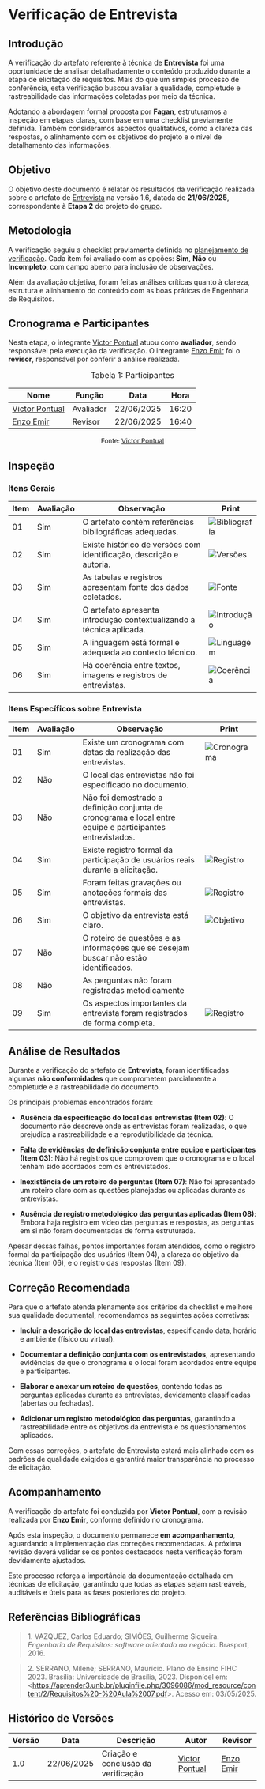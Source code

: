 # Verificação de Entrevista

## Introdução

A verificação do artefato referente à técnica de **Entrevista** foi uma oportunidade de analisar detalhadamente o conteúdo produzido durante a etapa de elicitação de requisitos. Mais do que um simples processo de conferência, esta verificação buscou avaliar a qualidade, completude e rastreabilidade das informações coletadas por meio da técnica.

Adotando a abordagem formal proposta por **Fagan**, estruturamos a inspeção em etapas claras, com base em uma checklist previamente definida. Também consideramos aspectos qualitativos, como a clareza das respostas, o alinhamento com os objetivos do projeto e o nível de detalhamento das informações.

## Objetivo

O objetivo deste documento é relatar os resultados da verificação realizada sobre o artefato de [Entrevista](https://requisitos-de-software.github.io/2025.1-FGTS/Elicitacao/Tecnicas-de-Elicitacao/Entrevista/) na versão 1.6, datada de **21/06/2025**, correspondente à **Etapa 2** do projeto do [grupo](https://github.com/Requisitos-de-Software/2025.1-FGTS).

## Metodologia

A verificação seguiu a checklist previamente definida no [planejamento de verificação](https://requisitos-de-software.github.io/2025.1-FGTS/Verificacao/Grupo/Entrega-2/planejamento-verificacao-entrega-2/). Cada item foi avaliado com as opções: **Sim**, **Não** ou **Incompleto**, com campo aberto para inclusão de observações.

Além da avaliação objetiva, foram feitas análises críticas quanto à clareza, estrutura e alinhamento do conteúdo com as boas práticas de Engenharia de Requisitos.

## Cronograma e Participantes

Nesta etapa, o integrante [Victor Pontual](https://github.com/VictorPontual) atuou como **avaliador**, sendo responsável pela execução da verificação. O integrante [Enzo Emir](https://github.com/EnzoEmir) foi o **revisor**, responsável por conferir a análise realizada.

<font size="3"><p style="text-align: center">Tabela 1: Participantes</p></font>

<div align="center">

<table>
  <thead>
    <tr>
      <th>Nome</th>
      <th>Função</th>
      <th>Data</th>
      <th>Hora</th>
    </tr>
  </thead>
  <tbody>
    <tr>
      <td> <a href="https://github.com/VictorPontual">Victor Pontual</a> </td>
      <td> Avaliador </td>
      <td> 22/06/2025 </td>
      <td> 16:20 </td>
    </tr>
    <tr>
      <td> <a href="https://github.com/EnzoEmir">Enzo Emir</a> </td>
      <td> Revisor </td>
      <td> 22/06/2025 </td>
      <td> 16:40 </td>
    </tr>
  </tbody>
</table>

</div>

<font size="2"><p style="text-align: center">Fonte: [Victor Pontual](https://github.com/VictorPontual)</p></font>

## Inspeção

### Itens Gerais

| Item | Avaliação | Observação                                                           | Print                                                                                                                                        |
| ---- | --------- | -------------------------------------------------------------------- | -------------------------------------------------------------------------------------------------------------------------------------------- |
| 01   | Sim       | O artefato contém referências bibliográficas adequadas.              | ![Bibliografia](https://github.com/Requisitos-de-Software/2025.1-FGTS/blob/main/docs/assets/Entrevista/bibliografia_entre.png?raw=true) |
| 02   | Sim       | Existe histórico de versões com identificação, descrição e autoria.  | ![Versões](https://github.com/Requisitos-de-Software/2025.1-FGTS/blob/main/docs/assets/Entrevista/versoes_entre.png?raw=true)           |
| 03   | Sim       | As tabelas e registros apresentam fonte dos dados coletados.         | ![Fonte](https://github.com/Requisitos-de-Software/2025.1-FGTS/blob/main/docs/assets/Entrevista/tabela_entre.png?raw=true)               |
| 04   | Sim       | O artefato apresenta introdução contextualizando a técnica aplicada. | ![Introdução](https://github.com/Requisitos-de-Software/2025.1-FGTS/blob/main/docs/assets/Entrevista/introducao_entre.png?raw=true)     |
| 05   | Sim       | A linguagem está formal e adequada ao contexto técnico.              | ![Linguagem](https://github.com/Requisitos-de-Software/2025.1-FGTS/blob/main/docs/assets/Entrevista/introducao_entre.png?raw=true)       |
| 06   | Sim       | Há coerência entre textos, imagens e registros de entrevistas.       | ![Coerência](https://github.com/Requisitos-de-Software/2025.1-FGTS/blob/main/docs/assets/Entrevista/coerencia_entre.png?raw=true)       |

### Itens Específicos sobre Entrevista

| Item | Avaliação | Observação                                                                                              | Print                                                                                                                                         |
| ---- | --------- | ------------------------------------------------------------------------------------------------------- | --------------------------------------------------------------------------------------------------------------------------------------------- |
| 01   | Sim       | Existe um cronograma com datas da realização das entrevistas.                                           | ![Cronograma](https://github.com/Requisitos-de-Software/2025.1-FGTS/blob/main/docs/assets/Entrevista/cronograma_entre.png?raw=true)      |
| 02   | Não       | O local das entrevistas não foi especificado no documento.                                                  |                 |
| 03   | Não       | Não foi demostrado a definição conjunta de cronograma e local entre equipe e participantes entrevistados.              | |
| 04   | Sim       | Existe registro formal da participação de usuários reais durante a elicitação.                          | ![Registro](https://github.com/Requisitos-de-Software/2025.1-FGTS/blob/main/docs/assets/Entrevista/gravacao_entre.png?raw=true)        |
| 05   | Sim       | Foram feitas gravações ou anotações formais das entrevistas.                                            | ![Registro](https://github.com/Requisitos-de-Software/2025.1-FGTS/blob/main/docs/assets/Entrevista/gravacao_entre.png?raw=true)          |
| 06   | Sim       | O objetivo da entrevista está claro.                                                                    | ![Objetivo](https://github.com/Requisitos-de-Software/2025.1-FGTS/blob/main/docs/assets/Entrevista/introducao_entre.png?raw=true)          |
| 07   | Não    | O roteiro de questões e as informações que se desejam buscar não estão identificados.                       |             |
| 08   | Não      | As perguntas não foram registradas metodicamente |         |
| 09   | Sim       | Os aspectos importantes da entrevista foram registrados de forma completa.                              |     ![Registro](https://github.com/Requisitos-de-Software/2025.1-FGTS/blob/main/docs/assets/Entrevista/gravacao_entre.png?raw=true)       |



## Análise de Resultados

Durante a verificação do artefato de **Entrevista**, foram identificadas algumas **não conformidades** que comprometem parcialmente a completude e a rastreabilidade do documento.

Os principais problemas encontrados foram:

* **Ausência da especificação do local das entrevistas (Item 02)**: O documento não descreve onde as entrevistas foram realizadas, o que prejudica a rastreabilidade e a reprodutibilidade da técnica.

* **Falta de evidências de definição conjunta entre equipe e participantes (Item 03)**: Não há registros que comprovem que o cronograma e o local tenham sido acordados com os entrevistados.

* **Inexistência de um roteiro de perguntas (Item 07)**: Não foi apresentado um roteiro claro com as questões planejadas ou aplicadas durante as entrevistas.

* **Ausência de registro metodológico das perguntas aplicadas (Item 08)**: Embora haja registro em vídeo das perguntas e respostas, as perguntas em si não foram documentadas de forma estruturada.

Apesar dessas falhas, pontos importantes foram atendidos, como o registro formal da participação dos usuários (Item 04), a clareza do objetivo da técnica (Item 06), e o registro das respostas (Item 09).

## Correção Recomendada

Para que o artefato atenda plenamente aos critérios da checklist e melhore sua qualidade documental, recomendamos as seguintes ações corretivas:

* **Incluir a descrição do local das entrevistas**, especificando data, horário e ambiente (físico ou virtual).

* **Documentar a definição conjunta com os entrevistados**, apresentando evidências de que o cronograma e o local foram acordados entre equipe e participantes.

* **Elaborar e anexar um roteiro de questões**, contendo todas as perguntas aplicadas durante as entrevistas, devidamente classificadas (abertas ou fechadas).

* **Adicionar um registro metodológico das perguntas**, garantindo a rastreabilidade entre os objetivos da entrevista e os questionamentos aplicados.

Com essas correções, o artefato de Entrevista estará mais alinhado com os padrões de qualidade exigidos e garantirá maior transparência no processo de elicitação.


## Acompanhamento

A verificação do artefato foi conduzida por **Victor Pontual**, com a revisão realizada por **Enzo Emir**, conforme definido no cronograma.

Após esta inspeção, o documento permanece **em acompanhamento**, aguardando a implementação das correções recomendadas. A próxima revisão deverá validar se os pontos destacados nesta verificação foram devidamente ajustados.

Este processo reforça a importância da documentação detalhada em técnicas de elicitação, garantindo que todas as etapas sejam rastreáveis, auditáveis e úteis para as fases posteriores do projeto.

## Referências Bibliográficas

> 1.</a> VAZQUEZ, Carlos Eduardo; SIMÕES, Guilherme Siqueira. *Engenharia de Requisitos: software orientado ao negócio*. Brasport, 2016.  

> 2.</a> SERRANO, Milene; SERRANO, Maurício. Plano de Ensino FIHC 2023. Brasília: Universidade de Brasília, 2023. Disponícel em: <<https://aprender3.unb.br/pluginfile.php/3096086/mod_resource/content/2/Requisitos%20-%20Aula%2007.pdf>>. Acesso em: 03/05/2025.

## Histórico de Versões

| Versão | Data       | Descrição                          | Autor          | Revisor   |
| ------ | ---------- | ---------------------------------- | -------------- | --------- |
| 1.0    | 22/06/2025 | Criação e conclusão da verificação | [Victor Pontual](https://github.com/VictorPontual) | [Enzo Emir](https://github.com/EnzoEmir) |